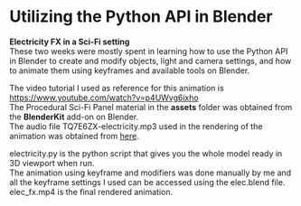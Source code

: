 # Utilizing the Python API in Blender
**Electricity FX in a Sci-Fi setting** \
These two weeks were mostly spent in learning how to use the Python API in Blender to create and modify objects, light and camera settings, and  how to animate them using keyframes and available tools on Blender.

The video tutorial I used as reference for this animation is https://www.youtube.com/watch?v=p4UWvg6ixho \
The Procedural Sci-Fi Panel material in the **assets** folder was obtained from the **BlenderKit** add-on on Blender. \
The audio file TQ7E6ZX-electricity.mp3 used in the rendering of the animation was obtained from [here](https://elements.envato.com/electricity-TQ7E6ZX?utm_source=mixkit&utm_medium=referral&utm_campaign=elements_mixkit_cs_sfx_tag&_ga=2.235051145.943345727.1658231442-884869325.1658231442).

electricity.py is the python script that gives you the whole model ready in 3D viewport when run. \
The animation using keyframe and modifiers was done manually by me and all the keyframe settings I used can be accessed using the elec.blend file.\
elec_fx.mp4 is the final rendered animation.